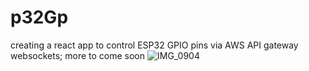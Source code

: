 # p32Gp

creating a react app to control ESP32 GPIO pins via AWS API gateway websockets; more to come soon
![IMG_0904](https://user-images.githubusercontent.com/85037857/223035836-a2d856bb-93f2-4aee-b8d4-8c1d8d856b0a.jpg)

